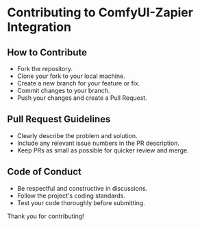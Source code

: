 # Contributing to ComfyUI-Zapier Integration

## How to Contribute
- Fork the repository.
- Clone your fork to your local machine.
- Create a new branch for your feature or fix.
- Commit changes to your branch.
- Push your changes and create a Pull Request.

## Pull Request Guidelines
- Clearly describe the problem and solution.
- Include any relevant issue numbers in the PR description.
- Keep PRs as small as possible for quicker review and merge.

## Code of Conduct
- Be respectful and constructive in discussions.
- Follow the project's coding standards.
- Test your code thoroughly before submitting.

Thank you for contributing!
